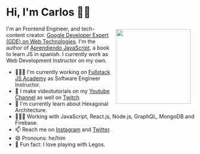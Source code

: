 # Hi, I'm Carlos 👋🏽

<img src="https://github.com/carlosazaustre/carlosazaustre/blob/main/img/carlos-azaustre.png?raw=true" style="margin: 10px; width: 200px; float: right;" />

I'm an Frontend Engineer, and tech-content creator. [Google Developer Expert (GDE) on Web Technologies](https://developers.google.com/community/experts/directory/profile/profile-carlos_azaustre). I'm the author of [Aprendiendo JavaScript](https://leanpub.com/aprendiendo-javascript), a book to learn JS in spanish. I currently work as Web Development Instructor on my own. 

- 👨🏽‍🏫  I'm currently working on [Fullstack JS Academy](https://fullstackjs.academy) as Software Engineer Instructor.
- 📼  I make videotutorials on my [Youtube Channel](https://youtube.com/carlosazaustre?sub_confirmation=1) as well on [Twitch](https://twitch.tv/carlosazaustre)
- 🌱  I'm currently learn about Hexagonal Architecture.
- 👨🏽‍💻  Working with JavaScript, React.js, Node.js, GraphQL, MongoDB and Firebase.
- 📫  Reach me on [Instagram](https://instagram.com/carlosazaustre) and [Twitter](https://twitter.com/carlosazaustre).
- 😄 Pronouns: he/him
- 🧱 Fun fact: I love playing with Legos.
